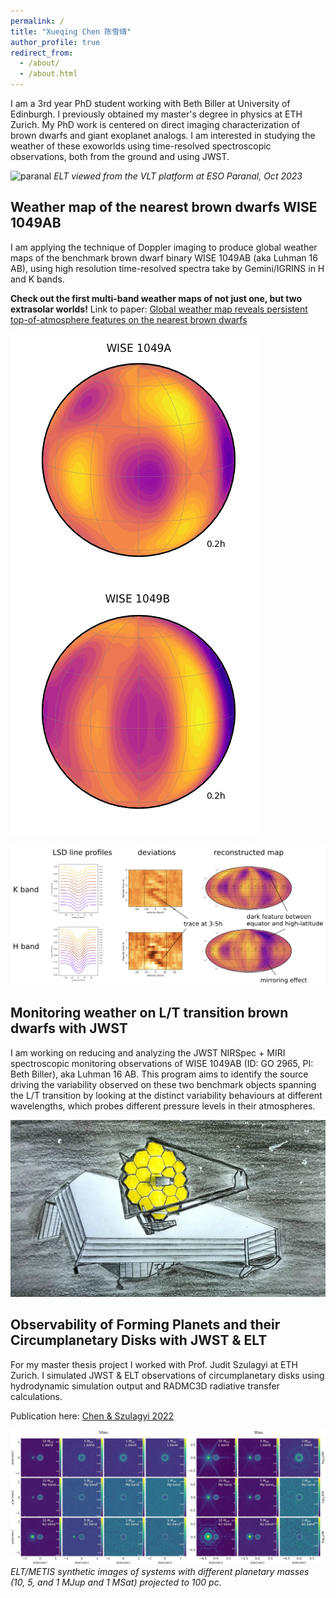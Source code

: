 ```yaml
---
permalink: /
title: "Xueqing Chen 陈雪晴"
author_profile: true
redirect_from: 
  - /about/
  - /about.html
---
```


I am a 3rd year PhD student working with Beth Biller at University of Edinburgh. I previously obtained my master's degree in physics at ETH Zurich. My PhD work is centered on direct imaging characterization of brown dwarfs and giant exoplanet analogs. I am interested in studying the weather of these exoworlds using time-resolved spectroscopic observations, both from the ground and using JWST.

![paranal](/images/paranal.png)
_ELT viewed from the VLT platform at ESO Paranal, Oct 2023_


Weather map of the nearest brown dwarfs WISE 1049AB
------
I am applying the technique of Doppler imaging to produce global weather maps of the benchmark brown dwarf binary WISE 1049AB (aka Luhman 16 AB), using high resolution time-resolved spectra take by Gemini/IGRINS in H and K bands.

**Check out the first multi-band weather maps of not just one, but two extrasolar worlds!**
Link to paper: [Global weather map reveals persistent top-of-atmosphere features on the nearest brown dwarfs](https://arxiv.org/abs/2408.09606)

  <img src="/images/igrinsHK_WISE1049A.gif" alt="dopplermapgifa" width="400"/>     <img src="/images/igrinsHK_WISE1049B.gif" alt="dopplermapgifa" width="400"/> 

![dopplermap](/images/dopplermap.png)


Monitoring weather on L/T transition brown dwarfs with JWST
------
I am working on reducing and analyzing the JWST NIRSpec + MIRI spectroscopic monitoring observations of WISE 1049AB (ID: GO 2965, PI: Beth Biller), aka Luhman 16 AB. This program aims to identify the source driving the variability observed on these two benchmark objects spanning the L/T transition by looking at the distinct variability behaviours at different wavelengths, which probes different pressure levels in their atmospheres.

![JWST](/images/jwst.jpg)


Observability of Forming Planets and their Circumplanetary Disks with JWST & ELT
------
For my master thesis project I worked with Prof. Judit Szulagyi at ETH Zurich. I simulated JWST & ELT observations of circumplanetary disks using hydrodynamic simulation output and RADMC3D radiative transfer calculations. 

Publication here: [Chen & Szulagyi 2022](https://ui.adsabs.harvard.edu/abs/2022MNRAS.516..506C/abstract)

![mspaper](/images/mspaper.jpeg)
_ELT/METIS synthetic images of systems with different planetary masses (10, 5, and 1 MJup and 1 MSat) projected to 100 pc._
